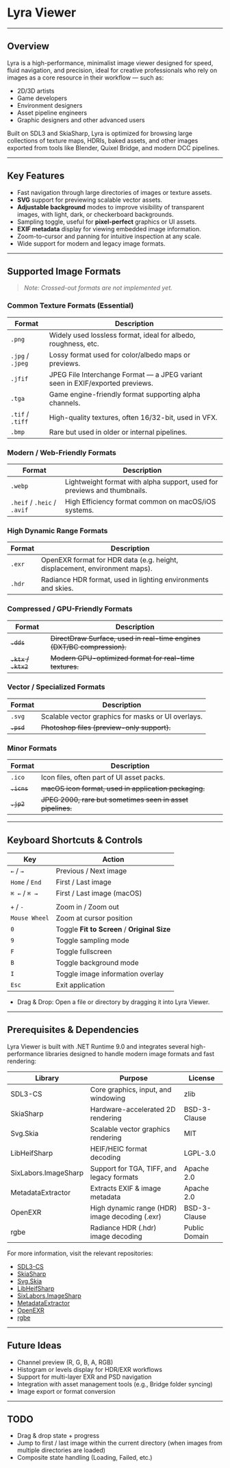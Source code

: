 # Lyra Viewer

---

## Overview

Lyra is a high-performance, minimalist image viewer designed for speed, fluid navigation, and precision, ideal for creative professionals who rely on images as a core resource in their workflow — such as:

- 2D/3D artists
- Game developers
- Environment designers
- Asset pipeline engineers
- Graphic designers and other advanced users

Built on SDL3 and SkiaSharp, Lyra is optimized for browsing large collections of texture maps, HDRIs, baked assets, and other images exported from tools like Blender, Quixel Bridge, and modern DCC pipelines.

---

## Key Features

- Fast navigation through large directories of images or texture assets.
- **SVG** support for previewing scalable vector assets.
- **Adjustable background** modes to improve visibility of transparent images, with light, dark, or checkerboard backgrounds.
- Sampling toggle, useful for **pixel-perfect** graphics or UI assets.
- **EXIF metadata** display for viewing embedded image information.
- Zoom-to-cursor and panning for intuitive inspection at any scale.
- Wide support for modern and legacy image formats.

---

## Supported Image Formats

> _Note: Crossed-out formats are not implemented yet._

### Common Texture Formats (Essential)

| Format           | Description                                                                   |
|------------------|-------------------------------------------------------------------------------|
| `.png`           | Widely used lossless format, ideal for albedo, roughness, etc.                |
| `.jpg` / `.jpeg` | Lossy format used for color/albedo maps or previews.                          |
| `.jfif`          | JPEG File Interchange Format — a JPEG variant seen in EXIF/exported previews. |
| `.tga`           | Game engine-friendly format supporting alpha channels.                        |
| `.tif` / `.tiff` | High-quality textures, often 16/32-bit, used in VFX.                          |
| `.bmp`           | Rare but used in older or internal pipelines.                                 |

### Modern / Web-Friendly Formats

| Format                      | Description                                                              |
|-----------------------------|--------------------------------------------------------------------------|
| `.webp`                     | Lightweight format with alpha support, used for previews and thumbnails. |
| `.heif` / `.heic` / `.avif` | High Efficiency format common on macOS/iOS systems.                      |

### High Dynamic Range Formats

| Format | Description                                                                |
|--------|----------------------------------------------------------------------------|
| `.exr` | OpenEXR format for HDR data (e.g. height, displacement, environment maps). |
| `.hdr` | Radiance HDR format, used in lighting environments and skies.              |

### Compressed / GPU-Friendly Formats

| Format               | Description                                                             |
|----------------------|-------------------------------------------------------------------------|
| ~~`.dds`~~           | ~~DirectDraw Surface, used in real-time engines (DXT/BC compression).~~ |
| ~~`.ktx` / `.ktx2`~~ | ~~Modern GPU-optimized format for real-time textures.~~                 |

### Vector / Specialized Formats

| Format     | Description                                        |
|------------|----------------------------------------------------|
| `.svg`     | Scalable vector graphics for masks or UI overlays. |
| ~~`.psd`~~ | ~~Photoshop files (preview-only support).~~        |

### Minor Formats

| Format      | Description                                                |
|-------------|------------------------------------------------------------|
| `.ico`      | Icon files, often part of UI asset packs.                  |
| ~~`.icns`~~ | ~~macOS icon format, used in application packaging.~~      |
| ~~`.jp2`~~  | ~~JPEG 2000, rare but sometimes seen in asset pipelines.~~ |

---

## Keyboard Shortcuts & Controls

| Key            | Action                                       |
|----------------|----------------------------------------------|
| `←` / `→`      | Previous / Next image                        |
| `Home` / `End` | First / Last image                           |
| `⌘ ←` / `⌘ →`  | First / Last image (macOS)                   |
|                |                                              |
| `+` / `-`      | Zoom in / Zoom out                           |
| `Mouse Wheel`  | Zoom at cursor position                      |
| `0`            | Toggle **Fit to Screen** / **Original Size** |
| `9`            | Toggle sampling mode                         |
| `F`            | Toggle fullscreen                            |
| `B`            | Toggle background mode                       |
| `I`            | Toggle image information overlay             |
| `Esc`          | Exit application                             |

- Drag & Drop: Open a file or directory by dragging it into Lyra Viewer.

---

## Prerequisites & Dependencies

Lyra Viewer is built with .NET Runtime 9.0 and integrates several high-performance libraries designed to handle modern image formats and fast rendering:

| Library                  | Purpose                                        | License       |
|--------------------------|------------------------------------------------|---------------|
| SDL3-CS                  | Core graphics, input, and windowing            | zlib          |
| SkiaSharp                | Hardware-accelerated 2D rendering              | BSD-3-Clause  |
| Svg.Skia                 | Scalable vector graphics rendering             | MIT           |
| LibHeifSharp             | HEIF/HEIC format decoding                      | LGPL-3.0      |
| SixLabors.ImageSharp     | Support for TGA, TIFF, and legacy formats      | Apache 2.0    |
| MetadataExtractor        | Extracts EXIF & image metadata                 | Apache 2.0    |
| OpenEXR                  | High dynamic range (HDR) image decoding (.exr) | BSD-3-Clause  |
| rgbe                     | Radiance HDR (.hdr) image decoding             | Public Domain |

For more information, visit the relevant repositories:

- [SDL3-CS](https://github.com/ethereal-developers-club/SDL3-CS)
- [SkiaSharp](https://github.com/mono/SkiaSharp)
- [Svg.Skia](https://github.com/wieslawsoltes/Svg.Skia)
- [LibHeifSharp](https://github.com/0xC0000054/libheif-sharp)
- [SixLabors.ImageSharp](https://github.com/SixLabors/ImageSharp)
- [MetadataExtractor](https://github.com/drewnoakes/metadata-extractor-dotnet)
- [OpenEXR](https://github.com/AcademySoftwareFoundation/openexr)
- [rgbe](https://www.graphics.cornell.edu/~bjw/rgbe.html)

---

## Future Ideas

- Channel preview (R, G, B, A, RGB)
- Histogram or levels display for HDR/EXR workflows
- Support for multi-layer EXR and PSD navigation
- Integration with asset management tools (e.g., Bridge folder syncing)
- Image export or format conversion

---

## TODO

- Drag & drop state + progress
- Jump to first / last image within the current directory (when images from multiple directories are loaded)
- Composite state handling (Loading, Failed, etc.)
